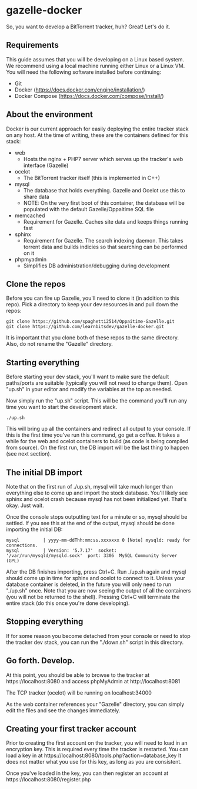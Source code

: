 # gazelle-docker

So, you want to develop a BitTorrent tracker, huh? Great! Let's do it.

## Requirements

This guide assumes that you will be developing on a Linux based system. We recommend using a local machine running either Linux or a Linux VM. You will need the following software installed before continuing:

  * Git
  * Docker (https://docs.docker.com/engine/installation/)
  * Docker Compose (https://docs.docker.com/compose/install/)

## About the environment

Docker is our current approach for easily deploying the entire tracker stack on any host. At the time of writing, these are the containers defined for this stack:

  * web
    * Hosts the nginx + PHP7 server which serves up the tracker's web interface (Gazelle)
  * ocelot
    * The BitTorrent tracker itself (this is implemented in C++)
  * mysql
    * The database that holds everything. Gazelle and Ocelot use this to share data
    * NOTE: On the very first boot of this container, the database will be populated with the default Gazelle/Oppaitime SQL file
  * memcached
    * Requirement for Gazelle. Caches site data and keeps things running fast
  * sphinx
    * Requirement for Gazelle. The search indexing daemon. This takes torrent data and builds indicies so that searching can be performed on it
  * phpmyadmin
    * Simplifies DB administration/debugging during development

## Clone the repos

Before you can fire up Gazelle, you'll need to clone it (in addition to this repo). Pick a directory to keep your dev resources in and pull down the repos:

    git clone https://github.com/spaghetti2514/Oppaitime-Gazelle.git
    git clone https://github.com/learnbitsdev/gazelle-docker.git

It is important that you clone both of these repos to the same directory. Also, do not rename the "Gazelle" directory.

## Starting everything

Before starting your dev stack, you'll want to make sure the default paths/ports are suitable (typically you will not need to change them). Open "up.sh" in your editor and modify the variables at the top as needed.

Now simply run the "up.sh" script. This will be the command you'll run any time you want to start the development stack.

    ./up.sh

This will bring up all the containers and redirect all output to your console. If this is the first time you've run this command, go get a coffee. It takes a while for the web and ocelot containers to build (as code is being compiled from source). On the first run, the DB import will be the last thing to happen (see next section).

## The initial DB import

Note that on the first run of ./up.sh, mysql will take much longer than everything else to come up and import the stock database. You'll likely see sphinx and ocelot crash because mysql has not been initialized yet. That's okay. Just wait.

Once the console stops outputting text for a minute or so, mysql should be settled. If you see this at the end of the output, mysql should be done importing the initial DB:

    mysql         | yyyy-mm-ddThh:mm:ss.xxxxxxx 0 [Note] mysqld: ready for connections.
    mysql         | Version: '5.7.17'  socket: '/var/run/mysqld/mysqld.sock'  port: 3306  MySQL Community Server (GPL)

After the DB finishes importing, press Ctrl+C. Run ./up.sh again and mysql should come up in time for sphinx and ocelot to connect to it. Unless your database container is deleted, in the future you will only need to run "./up.sh" once. Note that you are now seeing the output of all the containers (you will not be returned to the shell). Pressing Ctrl+C will terminate the entire stack (do this once you're done developing).

## Stopping everything

If for some reason you become detached from your console or need to stop the tracker dev stack, you can run the "./down.sh" script in this directory.

## Go forth. Develop.

At this point, you should be able to browse to the tracker at https://localhost:8080 and access phpMyAdmin at http://localhost:8081

The TCP tracker (ocelot) will be running on localhost:34000

As the web container references your "Gazelle" directory, you can simply edit the files and see the changes immediately.

## Creating your first tracker account

Prior to creating the first account on the tracker, you will need to load in an encryption key. This is required every time the tracker is restarted. You can load a key in at https://localhost:8080/tools.php?action=database_key It does not matter what you use for this key, as long as you are consistent.

Once you've loaded in the key, you can then register an account at https://localhost:8080/register.php
